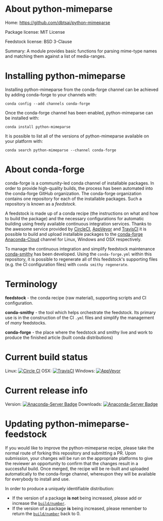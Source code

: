 About python-mimeparse
======================

Home: https://github.com/dbtsai/python-mimeparse

Package license: MIT License

Feedstock license: BSD 3-Clause

Summary: A module provides basic functions for parsing mime-type names and matching them against a list of media-ranges.



Installing python-mimeparse
===========================

Installing python-mimeparse from the conda-forge channel can be achieved by adding conda-forge to your channels with:

```
conda config --add channels conda-forge
```

Once the conda-forge channel has been enabled, python-mimeparse can be installed with:

```
conda install python-mimeparse
```

It is possible to list all of the versions of python-mimeparse available on your platform with:

```
conda search python-mimeparse --channel conda-forge
```


About conda-forge
=================

conda-forge is a community-led conda channel of installable packages.
In order to provide high-quality builds, the process has been automated into the
conda-forge GitHub organization. The conda-forge organization contains one repository 
for each of the installable packages. Such a repository is known as a *feedstock*.

A feedstock is made up of a conda recipe (the instructions on what and how to build
the package) and the necessary configurations for automatic building using freely
available continuous integration services. Thanks to the awesome service provided by
[CircleCI](https://circleci.com/), [AppVeyor](http://www.appveyor.com/)
and [TravisCI](https://travis-ci.org/) it is possible to build and upload installable
packages to the [conda-forge](https://anaconda.org/conda-forge)
[Anaconda-Cloud](http://docs.anaconda.org/) channel for Linux, Windows and OSX respectively.

To manage the continuous integration and simplify feedstock maintenance
[conda-smithy](http://github.com/conda-forge/conda-smithy) has been developed.
Using the ``conda-forge.yml`` within this repository, it is possible to regenerate all of
this feedstock's supporting files (e.g. the CI configuration files) with ``conda smithy regenerate``.


Terminology
===========

**feedstock** - the conda recipe (raw material), supporting scripts and CI configuration.

**conda-smithy** - the tool which helps orchestrate the feedstock.
                   Its primary use is in the construction of the CI ``.yml`` files
                   and simplify the management of *many* feedstocks.

**conda-forge** - the place where the feedstock and smithy live and work to
                  produce the finished article (built conda distributions)

Current build status
====================

Linux: [![Circle CI](https://circleci.com/gh/conda-forge/python-mimeparse-feedstock.svg?style=svg)](https://circleci.com/gh/conda-forge/python-mimeparse-feedstock)
OSX: [![TravisCI](https://travis-ci.org/conda-forge/python-mimeparse-feedstock.svg?branch=master)](https://travis-ci.org/conda-forge/python-mimeparse-feedstock) 
Windows: [![AppVeyor](https://ci.appveyor.com/api/projects/status/github/conda-forge/python-mimeparse-feedstock?svg=True)](https://ci.appveyor.com/project/conda-forge/python-mimeparse-feedstock/branch/master)

Current release info
====================
Version: [![Anaconda-Server Badge](https://anaconda.org/conda-forge/python-mimeparse/badges/version.svg)](https://anaconda.org/conda-forge/python-mimeparse)
Downloads: [![Anaconda-Server Badge](https://anaconda.org/conda-forge/python-mimeparse/badges/downloads.svg)](https://anaconda.org/conda-forge/python-mimeparse)


Updating python-mimeparse-feedstock
===================================

If you would like to improve the python-mimeparse recipe, please take the normal
route of forking this repository and submitting a PR. Upon submission, your changes will
be run on the appropriate platforms to give the reviewer an opportunity to confirm that the
changes result in a successful build. Once merged, the recipe will be re-built and uploaded
automatically to the conda-forge channel, whereupon they will be available for everybody to
install and use.

In order to produce a uniquely identifiable distribution:
 * If the version of a package **is not** being increased, please add or increase
   the [``build/number``](http://conda.pydata.org/docs/building/meta-yaml.html#build-number-and-string). 
 * If the version of a package **is** being increased, please remember to return
   the [``build/number``](http://conda.pydata.org/docs/building/meta-yaml.html#build-number-and-string)
   back to 0.
